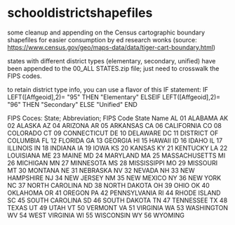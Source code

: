 # schooldistrictshapefiles

some cleanup and appending on the Census cartographic boundary shapefiles for easier consumption by ed research wonks
(source: https://www.census.gov/geo/maps-data/data/tiger-cart-boundary.html)

states with different district types (elementary, secondary, unified) have been appended to the 00_ALL STATES.zip file; just need to crosswalk the FIPS codes.

to retain district type info, you can use a flavor of this IF statement:
IF LEFT([Affgeoid],2)= "95" THEN "Elementary"
ELSEIF LEFT([Affgeoid],2)= "96" THEN "Secondary"
ELSE "Unified"
END

FIPS Coces:
State; Abbreviation;	FIPS Code	State Name
AL	01	ALABAMA
AK	02	ALASKA
AZ	04	ARIZONA
AR	05	ARKANSAS
CA	06	CALIFORNIA
CO	08	COLORADO
CT	09	CONNECTICUT
DE	10	DELAWARE
DC	11	DISTRICT OF COLUMBIA
FL	12	FLORIDA
GA	13	GEORGIA
HI	15	HAWAII
ID	16	IDAHO
IL	17	ILLINOIS
IN	18	INDIANA
IA	19	IOWA
KS	20	KANSAS
KY	21	KENTUCKY
LA	22	LOUISIANA
ME	23	MAINE
MD	24	MARYLAND
MA	25	MASSACHUSETTS
MI	26	MICHIGAN
MN	27	MINNESOTA
MS	28	MISSISSIPPI
MO	29	MISSOURI
MT	30	MONTANA
NE	31	NEBRASKA
NV	32	NEVADA
NH	33	NEW HAMPSHIRE
NJ	34	NEW JERSEY
NM	35	NEW MEXICO
NY	36	NEW YORK
NC	37	NORTH CAROLINA
ND	38	NORTH DAKOTA
OH	39	OHIO
OK	40	OKLAHOMA
OR	41	OREGON
PA	42	PENNSYLVANIA
RI	44	RHODE ISLAND
SC	45	SOUTH CAROLINA
SD	46	SOUTH DAKOTA
TN	47	TENNESSEE
TX	48	TEXAS
UT	49	UTAH
VT	50	VERMONT
VA	51	VIRGINIA
WA	53	WASHINGTON
WV	54	WEST VIRGINIA
WI	55	WISCONSIN
WY	56	WYOMING
